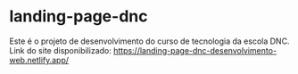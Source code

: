 # landing-page-dnc
Este é o projeto de desenvolvimento do curso de tecnologia da escola DNC. <br>
Link do site disponibilizado: https://landing-page-dnc-desenvolvimento-web.netlify.app/

